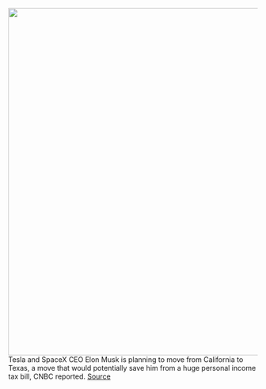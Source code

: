 <img src='https://cdn.vox-cdn.com/thumbor/n-oSAcnr2rnasfN5AjzvHlvkf4A=/0x0:5333x3591/1200x800/filters:focal(2241x1370:3093x2222)/cdn.vox-cdn.com/uploads/chorus_image/image/68462959/1229892934.0.jpg' width='700px' /><br/>
Tesla and SpaceX CEO Elon Musk is planning to move from California to Texas, a move that would potentially save him from a huge personal income tax bill, CNBC reported.
<a href='https://www.theverge.com/2020/12/5/22155743/elon-musk-moving-texas-tesla-spacex-california'> Source <a/>